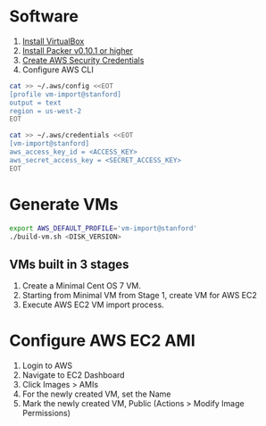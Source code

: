 # Software

1. [Install VirtualBox](https://www.virtualbox.org/wiki/Downloads)
2. [Install Packer v0.10.1 or higher](https://www.packer.io/downloads.html)
3. [Create AWS Security Credentials](http://docs.aws.amazon.com/cli/latest/userguide/cli-chap-getting-set-up.html)
4. Configure AWS CLI

```bash
cat >> ~/.aws/config <<EOT
[profile vm-import@stanford]
output = text
region = us-west-2
EOT
```

```bash
cat >> ~/.aws/credentials <<EOT
[vm-import@stanford]
aws_access_key_id = <ACCESS_KEY>
aws_secret_access_key = <SECRET_ACCESS_KEY>
EOT
```

# Generate VMs

```bash
export AWS_DEFAULT_PROFILE='vm-import@stanford'
./build-vm.sh <DISK_VERSION>
```

## VMs built in 3 stages

1. Create a Minimal Cent OS 7 VM.
2. Starting from Minimal VM from Stage 1, create VM for AWS EC2
3. Execute AWS EC2 VM import process.


# Configure AWS EC2 AMI

1. Login to AWS
2. Navigate to EC2 Dashboard
3. Click Images > AMIs
4. For the newly created VM, set the Name
5. Mark the newly created VM, Public (Actions > Modify Image Permissions)
